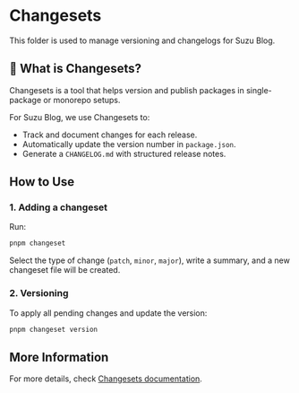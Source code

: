 # Changesets

This folder is used to manage versioning and changelogs for Suzu Blog.

## 🦋 What is Changesets?

Changesets is a tool that helps version and publish packages in single-package or monorepo setups.

For Suzu Blog, we use Changesets to:

- Track and document changes for each release.
- Automatically update the version number in `package.json`.
- Generate a `CHANGELOG.md` with structured release notes.

## How to Use

### 1. Adding a changeset

Run:

```sh
pnpm changeset
```

Select the type of change (`patch`, `minor`, `major`), write a summary, and a new changeset file will be created.

### 2. Versioning

To apply all pending changes and update the version:

```sh
pnpm changeset version
```

## More Information

For more details, check [Changesets documentation](https://github.com/changesets/changesets).
